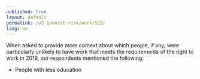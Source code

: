 ```yaml
---
published: true
layout: default
permalink: /v3_1/en/at-risk/work/SLB/
lang: en
---
```

When asked to provide more context about which people, if any, were particularly unlikely to have work that meets the requirements of the right to work in 2019, our respondents mentioned the following:
- People with less education
